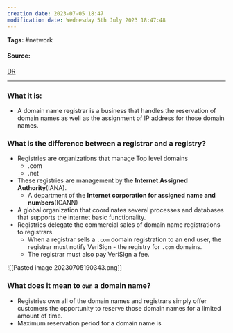 ```yaml
---
creation date: 2023-07-05 18:47
modification date: Wednesday 5th July 2023 18:47:48
---
```


**Tags:** #network 

#### Source:
[DR](https://www.cloudflare.com/learning/dns/glossary/what-is-a-domain-name-registrar/)

--------------------------------------

### What it is:

* A domain name registrar is a business that handles the reservation of domain names as well as the assignment of IP address for those domain names.

### What is the difference between a registrar and a registry?

* Registries are organizations that manage Top level domains
	* .com
	* .net
* These registries are management by the **Internet Assigned Authority**(IANA).
	* A department of the **Internet corporation for assigned name and numbers**(ICANN)
* A global organization that coordinates several processes and databases that supports the internet basic functionality.
* Registries delegate the commercial sales of domain name registrations to registrars.
	* When a registrar sells a `.com`  domain registration to an end user, the registrar must notify VeriSign - the registry for `.com` domains.
	* The registrar must also pay VeriSign a fee.

![[Pasted image 20230705190343.png]]


### What does it mean to `own` a domain name?

* Registries own all of the domain names and registrars simply offer customers the opportunity to reserve those domain names for a limited amount of time.
* Maximum reservation period for a domain name is 